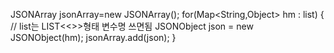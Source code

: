 JSONArray jsonArray=new JSONArray();
for(Map<String,Object> hm : list) {  // list는 LIST<<>>형태 변수명 쓰면됨
    JSONObject json = new JSONObject(hm);
		jsonArray.add(json);
}

